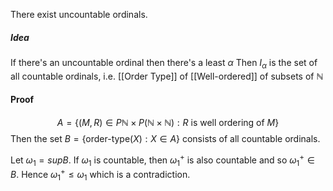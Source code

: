 There exist uncountable ordinals.
##### Idea
If there's an uncountable ordinal then there's a least $\alpha$
Then $I_{\alpha}$ is the set of all countable ordinals, 
i.e. [[Order Type]] of [[Well-ordered]] of subsets of $\mathbb{N}$

#### Proof
$$
A=\{ (M,R)\in P\mathbb{N}\times P(\mathbb{N}\times \mathbb{N}): R \text{ is well ordering of }M \}
$$
Then the set $B=\{ \text{order-type}(X):X\in A \}$ consists of all countable ordinals.

Let $\omega_{1}=sup B$. 
If $\omega_{1}$ is countable, then $\omega_{1}^{+}$ is also countable 
and so $\omega_{1}^{+}\in B$. 
Hence $\omega_{1}^{+}\leq \omega_{1}$ which is a contradiction.

